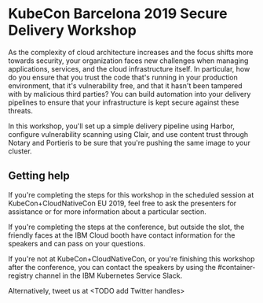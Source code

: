 # KubeCon Barcelona 2019 Secure Delivery Workshop

As the complexity of cloud architecture increases and the focus shifts more towards security, your organization faces new challenges when managing applications, services, and the cloud infrastructure itself. In particular, how do you ensure that you trust the code that's running in your production environment, that it's vulnerability free, and that it hasn't been tampered with by malicious third parties? You can build automation into your delivery pipelines to ensure that your infrastructure is kept secure against these threats.

In this workshop, you'll set up a simple delivery pipeline using Harbor, configure vulnerability scanning using Clair, and use content trust through Notary and Portieris to be sure that you're pushing the same image to your cluster.

## Getting help

If you're completing the steps for this workshop in the scheduled session at KubeCon+CloudNativeCon EU 2019, feel free to ask the presenters for assistance or for more information about a particular section.

If you're completing the steps at the conference, but outside the slot, the friendly faces at the IBM Cloud booth have contact information for the speakers and can pass on your questions.

If you're not at KubeCon+CloudNativeCon, or you're finishing this workshop after the conference, you can contact the speakers by using the #container-registry channel in the IBM Kubernetes Service Slack.

Alternatively, tweet us at &lt;TODO add Twitter handles&gt;
